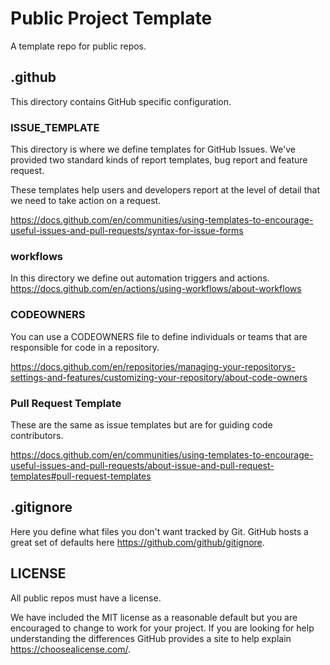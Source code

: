 # Public Project Template

A template repo for public repos.

## .github

This directory contains GitHub specific configuration.

### ISSUE_TEMPLATE

This directory is where we define templates for GitHub Issues. We've provided two standard kinds of report templates, bug report and feature request.

These templates help users and developers report at the level of detail that we need to take action on a request.

<https://docs.github.com/en/communities/using-templates-to-encourage-useful-issues-and-pull-requests/syntax-for-issue-forms>

### workflows

In this directory we define out automation triggers and actions.
<https://docs.github.com/en/actions/using-workflows/about-workflows>

### CODEOWNERS

You can use a CODEOWNERS file to define individuals or teams that are responsible for code in a repository.

<https://docs.github.com/en/repositories/managing-your-repositorys-settings-and-features/customizing-your-repository/about-code-owners>

### Pull Request Template

These are the same as issue templates but are for guiding code contributors.

<https://docs.github.com/en/communities/using-templates-to-encourage-useful-issues-and-pull-requests/about-issue-and-pull-request-templates#pull-request-templates>

## .gitignore

Here you define what files you don't want tracked by Git. GitHub hosts a great set of defaults here <https://github.com/github/gitignore>.

## LICENSE

All public repos must have a license.

We have included the MIT license as a reasonable default but you are encouraged to change to work for your project. If you are looking for help understanding the differences GitHub provides a site to help explain <https://choosealicense.com/>.
